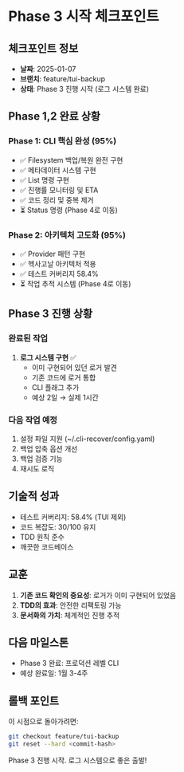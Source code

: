 # Phase 3 시작 체크포인트

## 체크포인트 정보
- **날짜**: 2025-01-07
- **브랜치**: feature/tui-backup
- **상태**: Phase 3 진행 시작 (로그 시스템 완료)

## Phase 1,2 완료 상황
### Phase 1: CLI 핵심 완성 (95%)
- ✅ Filesystem 백업/복원 완전 구현
- ✅ 메타데이터 시스템 구현
- ✅ List 명령 구현
- ✅ 진행률 모니터링 및 ETA
- ✅ 코드 정리 및 중복 제거
- ⏳ Status 명령 (Phase 4로 이동)

### Phase 2: 아키텍처 고도화 (95%)
- ✅ Provider 패턴 구현
- ✅ 헥사고날 아키텍처 적용
- ✅ 테스트 커버리지 58.4%
- ⏳ 작업 추적 시스템 (Phase 4로 이동)

## Phase 3 진행 상황
### 완료된 작업
1. **로그 시스템 구현** ✅
   - 이미 구현되어 있던 로거 발견
   - 기존 코드에 로거 통합
   - CLI 플래그 추가
   - 예상 2일 → 실제 1시간

### 다음 작업 예정
1. 설정 파일 지원 (~/.cli-recover/config.yaml)
2. 백업 압축 옵션 개선
3. 백업 검증 기능
4. 재시도 로직

## 기술적 성과
- 테스트 커버리지: 58.4% (TUI 제외)
- 코드 복잡도: 30/100 유지
- TDD 원칙 준수
- 깨끗한 코드베이스

## 교훈
1. **기존 코드 확인의 중요성**: 로거가 이미 구현되어 있었음
2. **TDD의 효과**: 안전한 리팩토링 가능
3. **문서화의 가치**: 체계적인 진행 추적

## 다음 마일스톤
- Phase 3 완료: 프로덕션 레벨 CLI
- 예상 완료일: 1월 3-4주

## 롤백 포인트
이 시점으로 돌아가려면:
```bash
git checkout feature/tui-backup
git reset --hard <commit-hash>
```

Phase 3 진행 시작. 로그 시스템으로 좋은 출발!
